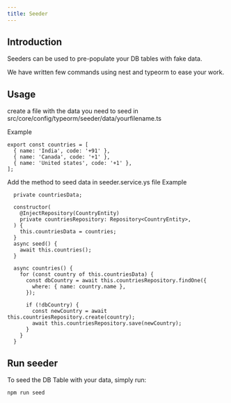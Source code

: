 ```yaml
---
title: Seeder
---
```


## Introduction

Seeders can be used to pre-populate your DB tables with fake data.

We have written few commands using nest and typeorm to ease your work.

## Usage

create a file with the data you need to seed in src/core/config/typeorm/seeder/data/yourfilename.ts

Example

```shell
export const countries = [
  { name: 'India', code: '+91' },
  { name: 'Canada', code: '+1' },
  { name: 'United states', code: '+1' },
];

```

Add the method to seed data in seeder.service.ys file
Example

```shell
  private countriesData;

  constructor(
    @InjectRepository(CountryEntity)
    private countriesRepository: Repository<CountryEntity>,
  ) {
    this.countriesData = countries;
  }
  async seed() {
    await this.countries();
  }

  async countries() {
    for (const country of this.countriesData) {
      const dbCountry = await this.countriesRepository.findOne({
        where: { name: country.name },
      });

      if (!dbCountry) {
        const newCountry = await this.countriesRepository.create(country);
        await this.countriesRepository.save(newCountry);
      }
    }
  }

```

## Run seeder

To seed the DB Table with your data, simply run:

```shell
npm run seed
```
